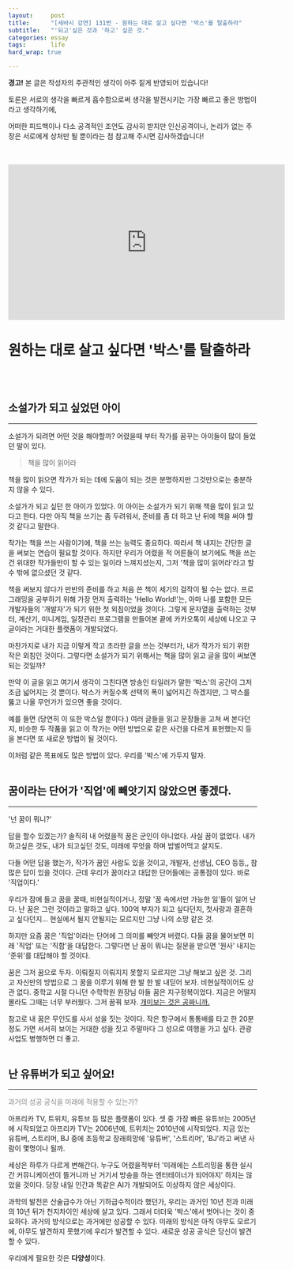 ```yaml
---
layout:		post
title:		"[세바시 강연] 131번 - 원하는 대로 살고 싶다면 '박스'를 탈출하라"
subtitle:	"'되고'싶은 것과 '하고' 싶은 것."
categories:	essay
tags:		life
hard_wrap: true

---
```


<b>경고!</b> 본 글은 작성자의 주관적인 생각이 아주 짙게 반영되어 있습니다!

토론은 서로의 생각을 빠르게 흡수함으로써 생각을 발전시키는 가장 빠르고 좋은 방법이라고 생각하기에,

어떠한 피드백이나 다소 공격적인 조언도 감사히 받지만 인신공격이나, 논리가 없는 주장은 서로에게 상처만 될 뿐이라는 점 참고해 주시면 감사하겠습니다!
<br>
<br>
<br>
<iframe width="560" height="315" src="https://www.youtube.com/embed/CYmyp77d1BU" frameborder="0" allow="accelerometer; autoplay; clipboard-write; encrypted-media; gyroscope; picture-in-picture" allowfullscreen></iframe>
<br>

# 원하는 대로 살고 싶다면 '박스'를 탈출하라
<br>
<br>

## 소설가가 되고 싶었던 아이
---

소설가가 되려면 어떤 것을 해야할까? 어렸을때 부터 작가를 꿈꾸는 아이들이 많이 들었던 말이 있다.

> 책을 많이 읽어라  

책을 많이 읽으면 작가가 되는 데에 도움이 되는 것은 분명하지만 그것만으로는 충분하지 않을 수 있다.

소설가가 되고 싶던 한 아이가 있었다. 이 아이는 소설가가 되기 위해 책을 많이 읽고 있다고 한다. 다만 아직 책을 쓰기는 좀 두려워서, 준비를 좀 더 하고 난 뒤에 책을 써야 할 것 같다고 말한다.

작가는 책을 쓰는 사람이기에, 책을 쓰는 능력도 중요하다. 따라서 책 내지는 간단한 글을 써보는 연습이 필요할 것이다. 하지만 우리가 어렸을 적 어른들이 보기에도 책을 쓰는건 위대한 작가들만이 할 수 있는 일이라 느껴지셨는지, 그저 '책을 많이 읽어라'라고 할 수 밖에 없으셨던 것 같다.

책을 써보지 않다가 만반의 준비를 하고 처음 쓴 책이 세기의 걸작이 될 수는 없다. 프로그래밍을 공부하기 위해 가장 먼저 출력하는 'Hello World!'는, 아마 나를 포함한 모든 개발자들의 '개발자'가 되기 위한 첫 외침이었을 것이다. 그렇게 문자열을 출력하는 것부터, 계산기, 미니게임, 일정관리 프로그램을 만들어본 끝에 카카오톡이 세상에 나오고 구글이라는 거대한 플랫폼이 개발되었다.

마찬가지로 내가 지금 이렇게 작고 초라한 글을 쓰는 것부터가, 내가 작가가 되기 위한 작은 외침인 것이다. 그렇다면 소설가가 되기 위해서는 책을 많이 읽고 글을 많이 써보면 되는 것일까?

만약 이 글을 읽고 여기서 생각이 그친다면 방송인 타일러가 말한 '박스'의 공간이 그저 조금 넓어지는 것 뿐이다. 박스가 커질수록 선택의 폭이 넓어지긴 하겠지만, 그 박스를 뚫고 나올 무언가가 있으면 좋을 것이다.

예를 들면 (당연히 이 또한 박스일 뿐이다.) 여러 글들을 읽고 문장들을 고쳐 써 본다던지, 비슷한 두 작품을 읽고 이 작가는 어떤 방법으로 같은 사건을 다르게 표현했는지 등을 본다면 또 새로운 방법이 될 것이다.

이처럼 같은 목표에도 많은 방법이 있다. 우리를 '박스'에 가두지 말자.
<br>
<br>

## 꿈이라는 단어가 '직업'에 빼앗기지 않았으면 좋겠다.
---

'넌 꿈이 뭐니?'

답을 할수 있겠는가? 솔직히 내 어렸을적 꿈은 군인이 아니었다. 사실 꿈이 없었다. 내가 하고싶은 것도, 내가 되고싶던 것도, 미래에 무엇을 하며 밥벌어먹고 살지도.

다들 어떤 답을 했는가, 작가가 꿈인 사람도 있을 것이고, 개발자, 선생님, CEO 등등,, 참 많은 답이 있을 것이다. 근데 우리가 꿈이라고 대답한 단어들에는 공통점이 있다. 바로 '직업이다.'

우리가 잠에 들고 꿈을 꿀때, 비현실적이거나, 정말 '꿈 속에서만 가능한 일'들이 일어 난다. 난 꿈은 그런 것이라고 말하고 싶다. 100억 부자가 되고 싶다던지, 첫사랑과 결혼하고 싶다던지... 현실에서 될지 안될지는 모르지만 그냥 나의 소망 같은 것.

하지만 요즘 꿈은 '직업'이라는 단어에 그 의미를 빼앗겨 버렸다. 다들 꿈을 물어보면 미래 '직업' 또는 '직함'을 대답한다. 그렇다면 난 꿈이 뭐냐는 질문을 받으면 '원사' 내지는 '준위'를 대답해야 할 것이다.

꿈은 그저 꿈으로 두자. 이뤄질지 이뤄지지 못할지 모르지만 그냥 해보고 싶은 것. 그리고 자신만의 방법으로 그 꿈을 이루기 위해 한 발 한 발 내딛어 보자. 비현실적이어도 상관 없다. 중학교 시절 다니던 수학학원 원장님 아들 꿈은 지구정복이었다. 지금은 어떨지 몰라도 그때는 너무 부러웠다. 그저 꿈꿔 보자. <a href="https://azza999.github.io/about-happy/2020/11/22/sebasi-reason-that-unhappy-korean/">개미보는 것은 공짜니까.</a>

참고로 내 꿈은 무인도를 사서 성을 짓는 것이다. 작은 항구에서 통통배를 타고 한 20분정도 가면 서서히 보이는 거대한 성을 짓고 주말마다 그 성으로 여행을 가고 싶다. 관광 사업도 병행하면 더 좋고.
<br>
<br>

## 난 유튜버가 되고 싶어요!
---

<p style="opacity: 0.5;">과거의 성공 공식을 미래에 적용할 수 있는가?</p>

아프리카 TV, 트위치, 유튜브 등 많은 플랫폼이 있다. 셋 중 가장 빠른 유튜브는 2005년에 시작되었고 아프리카 TV는 2006년에, 트위치는 2010년에 시작되었다. 지금 있는 유튜버, 스트리머, BJ 중에 초등학교 장래희망에 '유튜버', '스트리머', 'BJ'라고 써낸 사람이 몇명이나 될까.

세상은 하루가 다르게 변해간다. 누구도 어렸을적부터 '미래에는 스트리밍을 통한 실시간 커뮤니케이션이 뜰거니까 난 거기서 방송을 하는 엔터테이너가 되어야지' 하지는 않았을 것이다. 당장 내일 인간과 똑같은 AI가 개발되어도 이상하지 않은 세상이다.

과학의 발전은 산술급수가 아닌 기하급수적이라 했던가, 우리는 과거인 10년 전과 미래의 10년 뒤가 천지차이인 세상에 살고 있다. 그래서 더더욱 '박스'에서 벗어나는 것이 중요하다. 과거의 방식으로는 과거에만 성공할 수 있다. 미래의 방식은 아직 아무도 모르기에, 아무도 발견하지 못했기에 우리가 발견할 수 있다. 새로운 성공 공식은 당신이 발견할 수 있다.

우리에게 필요한 것은 <b>다양성</b>이다.

